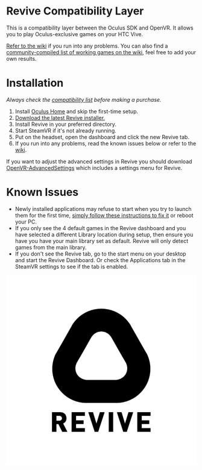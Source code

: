 # Revive Compatibility Layer

This is a compatibility layer between the Oculus SDK and OpenVR. It allows you to play Oculus-exclusive games on your HTC Vive.

[Refer to the wiki](https://github.com/LibreVR/Revive/wiki) if you run into any problems. You can also find a [community-compiled list of working games on the wiki](https://github.com/LibreVR/Revive/wiki/Compatibility-list), feel free to add your own results.

# Installation

*Always check the [compatibility list](https://github.com/LibreVR/Revive/wiki/Compatibility-list) before making a purchase.*

1. Install [Oculus Home](https://www.oculus.com/en-us/setup/) and skip the first-time setup.
2. [Download the latest Revive installer.](https://github.com/LibreVR/Revive/releases/latest)
3. Install Revive in your preferred directory.
4. Start SteamVR if it's not already running.
5. Put on the headset, open the dashboard and click the new Revive tab.
6. If you run into any problems, read the known issues below or refer to the [wiki](https://github.com/LibreVR/Revive/wiki).

If you want to adjust the advanced settings in Revive you should download [OpenVR-AdvancedSettings](https://github.com/matzman666/OpenVR-AdvancedSettings) which includes a settings menu for Revive.

# Known Issues

- Newly installed applications may refuse to start when you try to launch them for the first time, [simply follow these instructions to fix it](https://github.com/LibreVR/Revive/wiki/Troubleshooting#im-getting-an-entitlement-error-or-oculus-rift-not-found) or reboot your PC.
- If you only see the 4 default games in the Revive dashboard and you have selected a different Library location during setup, then ensure you have you have your main library set as default. Revive will only detect games from the main library.
- If you don't see the Revive tab, go to the start menu on your desktop and start the Revive Dashboard. Or check the Applications tab in the SteamVR settings to see if the tab is enabled.

![Revive Logo](Images/revive_black.png)
